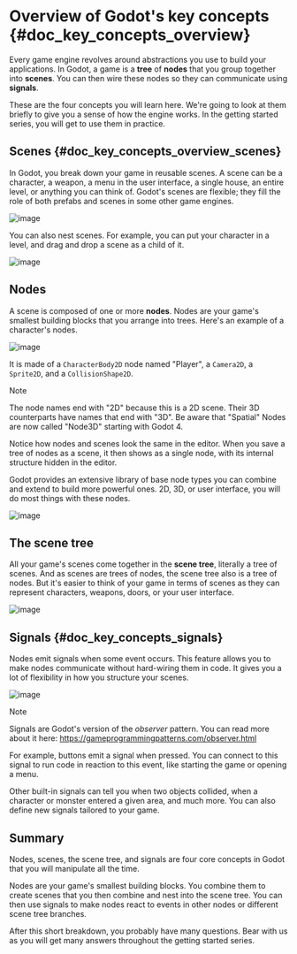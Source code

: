 # Overview of Godot\'s key concepts {#doc_key_concepts_overview}

Every game engine revolves around abstractions you use to build your
applications. In Godot, a game is a **tree** of **nodes** that you group
together into **scenes**. You can then wire these nodes so they can
communicate using **signals**.

These are the four concepts you will learn here. We\'re going to look at
them briefly to give you a sense of how the engine works. In the getting
started series, you will get to use them in practice.

## Scenes {#doc_key_concepts_overview_scenes}

In Godot, you break down your game in reusable scenes. A scene can be a
character, a weapon, a menu in the user interface, a single house, an
entire level, or anything you can think of. Godot\'s scenes are
flexible; they fill the role of both prefabs and scenes in some other
game engines.

![image](img/key_concepts_main_menu.webp)

You can also nest scenes. For example, you can put your character in a
level, and drag and drop a scene as a child of it.

![image](img/key_concepts_scene_example.webp)

## Nodes

A scene is composed of one or more **nodes**. Nodes are your game\'s
smallest building blocks that you arrange into trees. Here\'s an example
of a character\'s nodes.

![image](img/key_concepts_character_nodes.webp)

It is made of a `CharacterBody2D` node named \"Player\", a `Camera2D`, a
`Sprite2D`, and a `CollisionShape2D`.

> [!NOTE]
> The node names end with \"2D\" because this is a 2D scene. Their 3D
> counterparts have names that end with \"3D\". Be aware that
> \"Spatial\" Nodes are now called \"Node3D\" starting with Godot 4.

Notice how nodes and scenes look the same in the editor. When you save a
tree of nodes as a scene, it then shows as a single node, with its
internal structure hidden in the editor.

Godot provides an extensive library of base node types you can combine
and extend to build more powerful ones. 2D, 3D, or user interface, you
will do most things with these nodes.

![image](img/key_concepts_node_menu.webp)

## The scene tree

All your game\'s scenes come together in the **scene tree**, literally a
tree of scenes. And as scenes are trees of nodes, the scene tree also is
a tree of nodes. But it\'s easier to think of your game in terms of
scenes as they can represent characters, weapons, doors, or your user
interface.

![image](img/key_concepts_scene_tree.webp)

## Signals {#doc_key_concepts_signals}

Nodes emit signals when some event occurs. This feature allows you to
make nodes communicate without hard-wiring them in code. It gives you a
lot of flexibility in how you structure your scenes.

![image](img/key_concepts_signals.webp)

> [!NOTE]
> Signals are Godot\'s version of the *observer* pattern. You can read
> more about it here:
> <https://gameprogrammingpatterns.com/observer.html>

For example, buttons emit a signal when pressed. You can connect to this
signal to run code in reaction to this event, like starting the game or
opening a menu.

Other built-in signals can tell you when two objects collided, when a
character or monster entered a given area, and much more. You can also
define new signals tailored to your game.

## Summary

Nodes, scenes, the scene tree, and signals are four core concepts in
Godot that you will manipulate all the time.

Nodes are your game\'s smallest building blocks. You combine them to
create scenes that you then combine and nest into the scene tree. You
can then use signals to make nodes react to events in other nodes or
different scene tree branches.

After this short breakdown, you probably have many questions. Bear with
us as you will get many answers throughout the getting started series.
